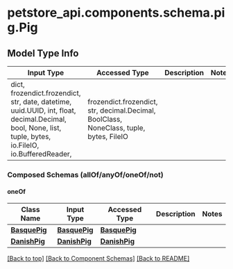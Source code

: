 <a name="top"></a>
<a id="Pig"></a>
# petstore_api.components.schema.pig.Pig

## Model Type Info
Input Type | Accessed Type | Description | Notes
------------ | ------------- | ------------- | -------------
dict, frozendict.frozendict, str, date, datetime, uuid.UUID, int, float, decimal.Decimal, bool, None, list, tuple, bytes, io.FileIO, io.BufferedReader,  | frozendict.frozendict, str, decimal.Decimal, BoolClass, NoneClass, tuple, bytes, FileIO |  | 

### Composed Schemas (allOf/anyOf/oneOf/not)
#### oneOf
Class Name | Input Type | Accessed Type | Description | Notes
------------- | ------------- | ------------- | ------------- | -------------
[**BasquePig**](basque_pig.BasquePig.md) | [**BasquePig**](basque_pig.BasquePig.md) | [**BasquePig**](basque_pig.BasquePig.md) |  | 
[**DanishPig**](danish_pig.DanishPig.md) | [**DanishPig**](danish_pig.DanishPig.md) | [**DanishPig**](danish_pig.DanishPig.md) |  | 

[[Back to top]](#top) [[Back to Component Schemas]](../../../README.md#Component-Schemas) [[Back to README]](../../../README.md)